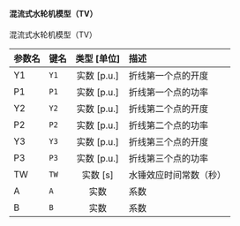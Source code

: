 <!--
DO NOT EDIT THIS FILE DIRECTLY.
This file is generated by tools/comp-docs.js.
All changes will be overwritten by regeneration.
-->

<slot class="model-parameters">

#### 混流式水轮机模型（TV）

混流式水轮机模型（TV）

| 参数名 | 键名 | 类型 [单位] | 描述 |
|:------ |:---- |:-----------:|:---- |
| Y1 | `Y1` | 实数 [p\.u\.] | 折线第一个点的开度 |
| P1 | `P1` | 实数 [p\.u\.] | 折线第一个点的功率 |
| Y2 | `Y2` | 实数 [p\.u\.] | 折线第二个点的开度 |
| P2 | `P2` | 实数 [p\.u\.] | 折线第二个点的功率 |
| Y3 | `Y3` | 实数 [p\.u\.] | 折线第三个点的开度 |
| P3 | `P3` | 实数 [p\.u\.] | 折线第三个点的功率 |
| TW | `TW` | 实数 [s] | 水锤效应时间常数（秒） |
| A | `A` | 实数 | 系数 |
| B | `B` | 实数 | 系数 |


</slot>
